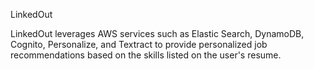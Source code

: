 LinkedOut

LinkedOut leverages AWS services such as Elastic Search, DynamoDB, Cognito, Personalize, and Textract to provide personalized job recommendations based on the skills listed on the user's resume. 
